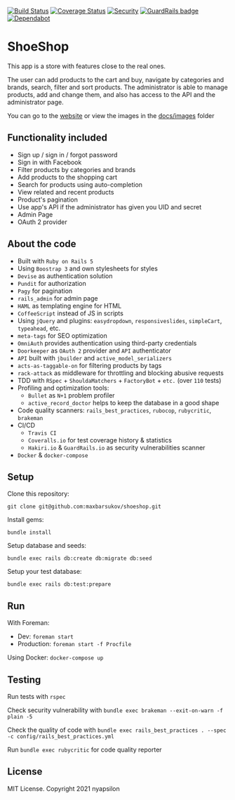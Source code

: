 [![Build Status](https://travis-ci.com/maxbarsukov/shoeshop.svg?branch=master)](https://travis-ci.com/maxbarsukov/shoeshop)
[![Coverage Status](https://coveralls.io/repos/github/maxbarsukov/shoeshop/badge.svg?branch=master)](https://coveralls.io/github/maxbarsukov/shoeshop?branch=master)
[![Security](https://hakiri.io/github/maxbarsukov/shoeshop/master.svg)](https://hakiri.io/github/maxbarsukov/shoeshop/master)
[![GuardRails badge](https://api.guardrails.io/v2/badges/maxbarsukov/shoeshop.svg?token=3d5892fecca01ce92b8bbc383010c005ccba7ec101cd480c093c8bcfb9b131cf&provider=github)](https://dashboard.guardrails.io/gh/maxbarsukov/82085)
[![Dependabot](https://img.shields.io/badge/dependabot-enabled-success.svg)](https://dependabot.com)

# ShoeShop

This app is a store with features close to the real ones.

The user can add products to the cart and buy, navigate by categories and brands, search, filter and sort products.
The administrator is able to manage products, add and change them, and also has access to the API and the administrator page.

You can go to the [website](https://shoeeshop.herokuapp.com/) or view the images in the [docs/images](https://github.com/maxbarsukov/shoeshop/tree/master/docs/images) folder

## Functionality included

- Sign up / sign in / forgot password
- Sign in with Facebook
- Filter products by categories and brands
- Add products to the shopping cart
- Search for products using auto-completion
- View related and recent products
- Product's pagination
- Use app's API if the administrator has given you UID and secret
- Admin Page
- OAuth 2 provider

## About the code

- Built with `Ruby on Rails 5`
- Using `Boostrap 3` and own stylesheets for styles
- `Devise` as authentication solution
- `Pundit` for authorization
- `Pagy` for pagination
- `rails_admin` for admin page
- `HAML` as templating engine for HTML
- `CoffeeScript` instead of JS in scripts
- Using `jQuery` and plugins: `easydropdown`, `responsiveslides`, `simpleCart`, `typeahead`, etc.
- `meta-tags` for SEO optimization
- `OmniAuth` provides authentication using third-party credentials
- `Doorkeeper` as `OAuth 2` provider and `API` authenticator
- `API` built with `jbuilder` and `active_model_serializers`
- `acts-as-taggable-on` for filtering products by tags
- `rack-attack` as middleware for throttling and blocking abusive requests
- TDD with `RSpec` + `ShouldaMatchers` + `FactoryBot` + `etc.` (over `110` tests)
- Profiling and optimization tools:
  - `Bullet` as `N+1` problem profiler
  - `active_record_doctor` helps to keep the database in a good shape
- Code quality scanners: `rails_best_practices`, `rubocop`, `rubycritic`, `brakeman`
- CI/CD
  - `Travis CI`
  - `Coveralls.io` for test coverage history & statistics
  - `Hakiri.io` & `GuardRails.io` as security vulnerabilities scanner
- `Docker` & `docker-compose`

## Setup

Clone this repository:

`git clone git@github.com:maxbarsukov/shoeshop.git`

Install gems:

`bundle install`

Setup database and seeds:

`bundle exec rails db:create db:migrate db:seed`

Setup your test database:

`bundle exec rails db:test:prepare`

## Run

With Foreman:
- Dev:
    `foreman start`
- Production:
    `foreman start -f Procfile`

Using Docker: `docker-compose up`

## Testing

Run tests with `rspec`

Check security vulnerability with `bundle exec brakeman --exit-on-warn -f plain -5`

Check the quality of code with `bundle exec rails_best_practices . --spec -c config/rails_best_practices.yml`

Run `bundle exec rubycritic` for code quality reporter

## License

MIT License. Copyright 2021 nyapsilon
